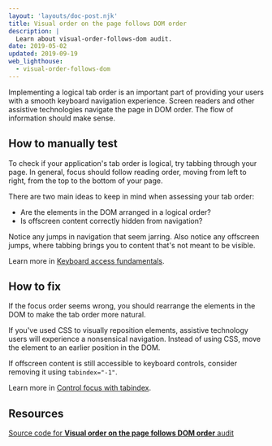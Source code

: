 ```yaml
---
layout: 'layouts/doc-post.njk'
title: Visual order on the page follows DOM order
description: |
  Learn about visual-order-follows-dom audit.
date: 2019-05-02
updated: 2019-09-19
web_lighthouse:
  - visual-order-follows-dom
---
```


Implementing a logical tab order is an important part of
providing your users with a smooth keyboard navigation experience.
Screen readers and other assistive technologies navigate the page in DOM order.
The flow of information should make sense.

## How to manually test

To check if your application's tab order is logical,
try tabbing through your page.
In general,
focus should follow reading order,
moving from left to right,
from the top to the bottom of your page.

There are two main ideas to keep in mind when assessing your tab order:

- Are the elements in the DOM arranged in a logical order?
- Is offscreen content correctly hidden from navigation?

Notice any jumps in navigation that seem jarring.
Also notice any offscreen jumps,
where tabbing brings you to content that's not meant to be visible.

Learn more in [Keyboard access fundamentals](https://web.dev/keyboard-access/).

## How to fix

If the focus order seems wrong,
you should rearrange the elements in the DOM to make the tab order more natural.

If you've used CSS to visually reposition elements,
assistive technology users will experience a nonsensical navigation.
Instead of using CSS,
move the element to an earlier position in the DOM.

If offscreen content is still accessible to keyboard controls,
consider removing it using `tabindex="-1"`.

Learn more in [Control focus with tabindex](https://web.dev/control-focus-with-tabindex/).

## Resources

[Source code for **Visual order on the page follows DOM order** audit](https://github.com/GoogleChrome/lighthouse/blob/master/core/audits/accessibility/manual/visual-order-follows-dom.js)
